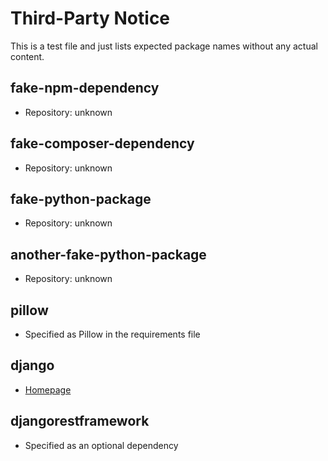 # Third-Party Notice

This is a test file and just lists expected package names without any actual content.

## fake-npm-dependency

- Repository: unknown

## fake-composer-dependency

- Repository: unknown

## fake-python-package

- Repository: unknown

## another-fake-python-package

- Repository: unknown

## pillow

- Specified as Pillow in the requirements file

## django

- [Homepage](https://www.djangoproject.com)

## djangorestframework

- Specified as an optional dependency
